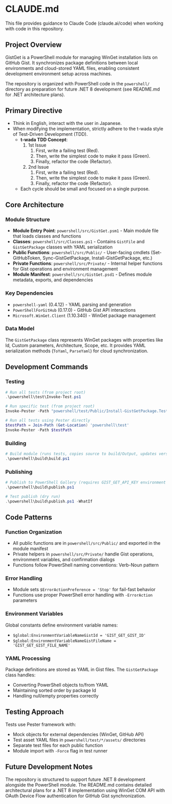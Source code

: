 # CLAUDE.md

This file provides guidance to Claude Code (claude.ai/code) when working with code in this repository.

## Project Overview

GistGet is a PowerShell module for managing WinGet installation lists on GitHub Gist. It synchronizes package definitions between local environments and cloud-stored YAML files, enabling consistent development environment setup across machines.

The repository is organized with PowerShell code in the `powershell/` directory as preparation for future .NET 8 development (see README.md for .NET architecture plans).

## Primary Directive

- Think in English, interact with the user in Japanese.
- When modifying the implementation, strictly adhere to the t-wada style of Test-Driven Development (TDD).
  - **t-wada TDD Concept**:
    1. 1st Issue
        1. First, write a failing test (Red).
        2. Then, write the simplest code to make it pass (Green).
        3. Finally, refactor the code (Refactor).
    2. 2nd Issue
        1. First, write a failing test (Red).
        2. Then, write the simplest code to make it pass (Green).
        3. Finally, refactor the code (Refactor).
  - Each cycle should be small and focused on a single purpose.

## Core Architecture

### Module Structure
- **Module Entry Point**: `powershell/src/GistGet.psm1` - Main module file that loads classes and functions
- **Classes**: `powershell/src/Classes.ps1` - Contains `GistFile` and `GistGetPackage` classes with YAML serialization
- **Public Functions**: `powershell/src/Public/` - User-facing cmdlets (Set-GitHubToken, Sync-GistGetPackage, Install-GistGetPackage, etc.)
- **Private Functions**: `powershell/src/Private/` - Internal helper functions for Gist operations and environment management
- **Module Manifest**: `powershell/src/GistGet.psd1` - Defines module metadata, exports, and dependencies

### Key Dependencies
- `powershell-yaml` (0.4.12) - YAML parsing and generation
- `PowerShellForGitHub` (0.17.0) - GitHub Gist API interactions  
- `Microsoft.WinGet.Client` (1.10.340) - WinGet package management

### Data Model
The `GistGetPackage` class represents WinGet packages with properties like Id, Custom parameters, Architecture, Scope, etc. It provides YAML serialization methods (`ToYaml`, `ParseYaml`) for cloud synchronization.

## Development Commands

### Testing
```powershell
# Run all tests (from project root)
.\powershell\test\Invoke-Test.ps1

# Run specific test (from project root)
Invoke-Pester -Path "powershell/test/Public/Install-GistGetPackage.Tests.ps1"

# Run all tests using Pester directly
$testPath = Join-Path (Get-Location) 'powershell\test'
Invoke-Pester -Path $testPath
```

### Building
```powershell
# Build module (runs tests, copies source to build/Output, updates version)
.\powershell\build\build.ps1
```

### Publishing
```powershell
# Publish to PowerShell Gallery (requires GIST_GET_API_KEY environment variable)
.\powershell\build\publish.ps1

# Test publish (dry run)
.\powershell\build\publish.ps1 -WhatIf
```

## Code Patterns

### Function Organization
- All public functions are in `powershell/src/Public/` and exported in the module manifest
- Private helpers in `powershell/src/Private/` handle Gist operations, environment variables, and confirmation dialogs
- Functions follow PowerShell naming conventions: Verb-Noun pattern

### Error Handling
- Module sets `$ErrorActionPreference = 'Stop'` for fail-fast behavior
- Functions use proper PowerShell error handling with `-ErrorAction` parameters

### Environment Variables
Global constants define environment variable names:
- `$global:EnvironmentVariableNameGistId = 'GIST_GET_GIST_ID'`
- `$global:EnvironmentVariableNameGistFileName = 'GIST_GET_GIST_FILE_NAME'`

### YAML Processing
Package definitions are stored as YAML in Gist files. The `GistGetPackage` class handles:
- Converting PowerShell objects to/from YAML
- Maintaining sorted order by package Id
- Handling null/empty properties correctly

## Testing Approach

Tests use Pester framework with:
- Mock objects for external dependencies (WinGet, GitHub API)
- Test asset YAML files in `powershell/test/*/assets/` directories
- Separate test files for each public function
- Module import with `-Force` flag in test runner

## Future Development Notes

The repository is structured to support future .NET 8 development alongside the PowerShell module. The README.md contains detailed architectural plans for a .NET 8 implementation using WinGet COM API with OAuth Device Flow authentication for GitHub Gist synchronization.